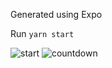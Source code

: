 Generated using Expo

Run `yarn start`

![start](https://user-images.githubusercontent.com/12512447/66651197-5af07380-ec2a-11e9-8ae3-585511f1940d.jpg)
![countdown](https://user-images.githubusercontent.com/12512447/66651195-5af07380-ec2a-11e9-9989-ab0a05b951ac.jpg)
